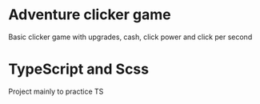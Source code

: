 # Adventure clicker game
Basic clicker game with upgrades, cash, click power and click per second

# TypeScript and Scss
Project mainly to practice TS